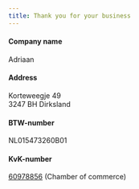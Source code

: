 ```yaml
---
title: Thank you for your business
---
```


#### Company name
Adriaan

#### Address<br>
Korteweegje 49<br>
3247 BH Dirksland

#### BTW-number<br>
NL015473260B01

#### KvK-number<br>
[60978856](https://www.kvk.nl/orderstraat/product-kiezen/?kvknummer=609788560000) (Chamber of commerce)
